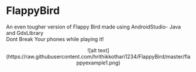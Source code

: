 # FlappyBird
An even tougher version of Flappy Bird made using AndroidStudio- Java and GdxLibrary <br/>
Dont Break Your phones while playing it!

<center>![alt text](https://raw.githubusercontent.com/hrithikkothari1234/FlappyBird/master/flappyexample1.png) </center>

